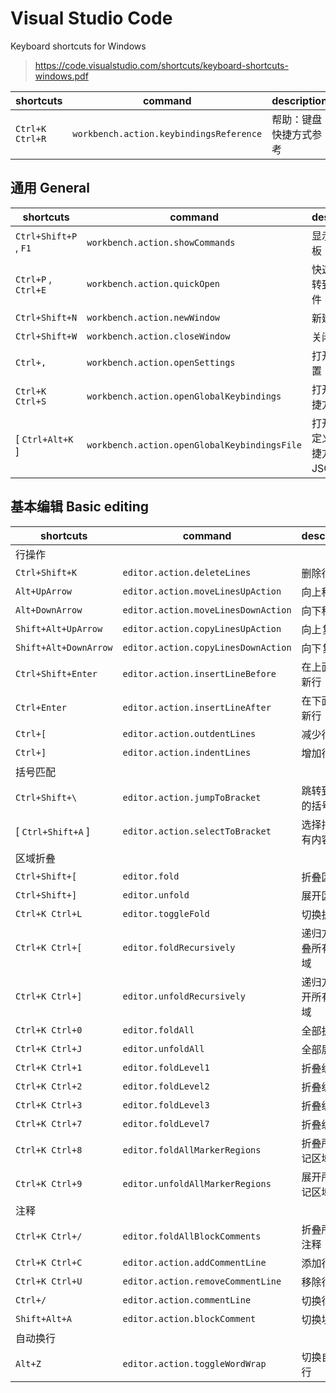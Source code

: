 # Visual Studio Code

Keyboard shortcuts for Windows

> <https://code.visualstudio.com/shortcuts/keyboard-shortcuts-windows.pdf>

shortcuts | command | description
-|-|-
`Ctrl+K Ctrl+R` | `workbench.action.keybindingsReference` | 帮助：键盘快捷方式参考


## 通用 General

shortcuts | command | description
-|-|-
`Ctrl+Shift+P` , `F1` | `workbench.action.showCommands` | 显示命令面板
`Ctrl+P` , `Ctrl+E` | `workbench.action.quickOpen` | 快速打开，转到指定文件
`Ctrl+Shift+N` | `workbench.action.newWindow` | 新建窗口
`Ctrl+Shift+W` | `workbench.action.closeWindow` | 关闭窗口
`Ctrl+,` | `workbench.action.openSettings` | 打开用户设置
`Ctrl+K Ctrl+S` | `workbench.action.openGlobalKeybindings` | 打开键盘快捷方式
[ `Ctrl+Alt+K` ] | `workbench.action.openGlobalKeybindingsFile` | 打开用户自定义键盘快捷方式 JSON 文件


## 基本编辑 Basic editing

shortcuts | command | description
-|-|-
行操作 |
`Ctrl+Shift+K` | `editor.action.deleteLines` | 删除行
`Alt+UpArrow` | `editor.action.moveLinesUpAction` | 向上移动行
`Alt+DownArrow` | `editor.action.moveLinesDownAction` | 向下移动行
`Shift+Alt+UpArrow` | `editor.action.copyLinesUpAction` | 向上复制行
`Shift+Alt+DownArrow` | `editor.action.copyLinesDownAction` | 向下复制行
`Ctrl+Shift+Enter` | `editor.action.insertLineBefore` | 在上面插入新行
`Ctrl+Enter` | `editor.action.insertLineAfter` | 在下面插入新行
`Ctrl+[` | `editor.action.outdentLines` | 减少行缩进
`Ctrl+]` | `editor.action.indentLines` | 增加行缩进
括号匹配 |
`Ctrl+Shift+\` | `editor.action.jumpToBracket` | 跳转到匹配的括号
[ `Ctrl+Shift+A` ] | `editor.action.selectToBracket` | 选择括号所有内容
区域折叠 |
`Ctrl+Shift+[` | `editor.fold` | 折叠区域
`Ctrl+Shift+]` | `editor.unfold` | 展开区域
`Ctrl+K Ctrl+L` | `editor.toggleFold` | 切换折叠
`Ctrl+K Ctrl+[` | `editor.foldRecursively` | 递归方式折叠所有子区域
`Ctrl+K Ctrl+]` | `editor.unfoldRecursively` | 递归方式展开所有子区域
`Ctrl+K Ctrl+0` | `editor.foldAll` | 全部折叠
`Ctrl+K Ctrl+J` | `editor.unfoldAll` | 全部展开
`Ctrl+K Ctrl+1` | `editor.foldLevel1` | 折叠级别 1
`Ctrl+K Ctrl+2` | `editor.foldLevel2` | 折叠级别 2
`Ctrl+K Ctrl+3` | `editor.foldLevel3` | 折叠级别 3
`Ctrl+K Ctrl+7` | `editor.foldLevel7` | 折叠级别 7
`Ctrl+K Ctrl+8` | `editor.foldAllMarkerRegions` | 折叠所有标记区域
`Ctrl+K Ctrl+9` | `editor.unfoldAllMarkerRegions` | 展开所有标记区域
注释 |
`Ctrl+K Ctrl+/` | `editor.foldAllBlockComments` | 折叠所有块注释
`Ctrl+K Ctrl+C` | `editor.action.addCommentLine` | 添加行注释
`Ctrl+K Ctrl+U` | `editor.action.removeCommentLine` | 移除行注释
`Ctrl+/` | `editor.action.commentLine` | 切换行注释
`Shift+Alt+A` | `editor.action.blockComment` | 切换块注释
自动换行 |
`Alt+Z` | `editor.action.toggleWordWrap` | 切换自动换行
